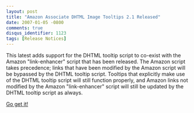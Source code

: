 ```yaml
---
layout: post
title: "Amazon Associate DHTML Image Tooltips 2.1 Released"
date: 2007-01-05 -0800
comments: true
disqus_identifier: 1123
tags: [Release Notices]
---
```

This latest adds support for the DHTML tooltip script to co-exist with
the Amazon "link-enhancer" script that has been released. The Amazon
script takes precedence; links that have been modified by the Amazon
script will be bypassed by the DHTML tooltip script. Tooltips that
explicitly make use of the DHTML tooltip script will still function
properly, and Amazon links not modified by the Amazon "link-enhancer"
script will still be updated by the DHTML tooltip script as always.
 
 [Go get
it!](/archive/2004/09/29/amazon-associate-dhtml-image-tooltips.aspx)
